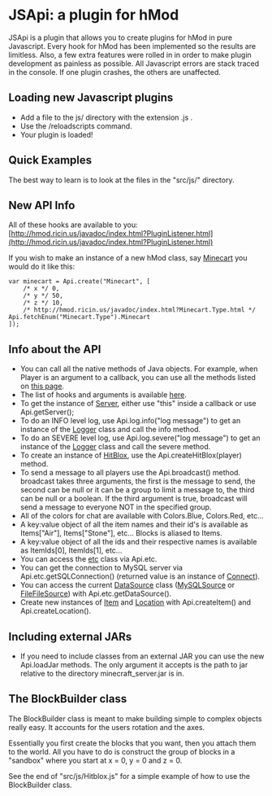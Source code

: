 # JSApi: a plugin for hMod

JSApi is a plugin that allows you to create plugins for hMod in pure Javascript. Every hook for hMod has been implemented so the results are limitless. Also, a few extra features were rolled in in order to make plugin development as painless as possible. All Javascript errors are stack traced in the console. If one plugin crashes, the others are unaffected.

## Loading new Javascript plugins

* Add a file to the js/ directory with the extension .js .
* Use the /reloadscripts command.
* Your plugin is loaded!

## Quick Examples

The best way to learn is to look at the files in the "src/js/" directory.

## New API Info

All of these hooks are available to you: [http://hmod.ricin.us/javadoc/index.html?PluginListener.html](http://hmod.ricin.us/javadoc/index.html?PluginListener.html)

If you wish to make an instance of a new hMod class, say [Minecart](http://hmod.ricin.us/javadoc/index.html?Minecart.html) you would do it like this:
	
	var minecart = Api.create("Minecart", [
		/* x */ 0,
		/* y */ 50,
		/* z */ 10,
		/* http://hmod.ricin.us/javadoc/index.html?Minecart.Type.html */ Api.fetchEnum("Minecart.Type").Minecart
	]);


## Info about the API

* You can call all the native methods of Java objects. For example, when Player is an argument to a callback, you can use all the methods listed on [this page](http://hmod.ricin.us/javadoc/index.html?Player.html).
* The list of hooks and arguments is available [here](http://hmod.ricin.us/javadoc/index.html?PluginListener.html).
* To get the instance of [Server](http://hmod.ricin.us/javadoc/index.html?Server.html), either use "this" inside a callback or use Api.getServer();
* To do an INFO level log, use Api.log.info("log message") to get an instance of the [Logger](http://download.oracle.com/javase/1.5.0/docs/api/java/util/logging/Logger.html) class and call the info method.
* To do an SEVERE level log, use Api.log.severe("log message") to get an instance of the [Logger](http://download.oracle.com/javase/1.5.0/docs/api/java/util/logging/Logger.html) class and call the severe method.
* To create an instance of [HitBlox](http://hmod.ricin.us/javadoc/index.html?HitBlox.html), use the Api.createHitBlox(player) method.
* To send a message to all players use the Api.broadcast() method. broadcast takes three arguments, the first is the message to send, the second can be null or it can be a group to limit a message to, the third can be null or a boolean. If the third argument is true, broadcast will send a message to everyone NOT in the specified group.
* All of the colors for chat are available with Colors.Blue, Colors.Red, etc...
* A key:value object of all the item names and their id's is available as Items["Air"], Items["Stone"], etc... Blocks is aliased to Items.
* A key:value object of all the ids and their respective names is available as ItemIds[0], ItemIds[1], etc...
* You can access the [etc](http://hmod.ricin.us/javadoc/etc.html) class via Api.etc.
* You can get the connection to MySQL server via Api.etc.getSQLConnection() (returned value is an instance of [Connect](http://download.oracle.com/javase/1.4.2/docs/api/java/sql/Connection.html)).
* You can access the current [DataSource](http://hmod.ricin.us/javadoc/index.html?DataSource.html) class ([MySQLSource](http://hmod.ricin.us/javadoc/index.html?MySQLSource.html) or [FileFileSource](http://hmod.ricin.us/javadoc/index.html?FlatFileSource.html)) with Api.etc.getDataSource(). 
* Create new instances of [Item](http://hmod.ricin.us/javadoc/index.html?Item.html) and [Location](http://hmod.ricin.us/javadoc/index.html?Location.html) with Api.createItem() and Api.createLocation().

## Including external JARs

* If you need to include classes from an external JAR you can use the new Api.loadJar methods. The only argument it accepts is the path to jar relative to the directory minecraft_server.jar is in.

## The BlockBuilder class

The BlockBuilder class is meant to make building simple to complex objects really easy. It accounts for the users rotation and the axes.

Essentially you first create the blocks that you want, then you attach them to the world. All you have to do is construct the group of blocks in a "sandbox" where you start at x = 0, y = 0 and z = 0.

See the end of "src/js/Hitblox.js" for a simple example of how to use the BlockBuilder class.
